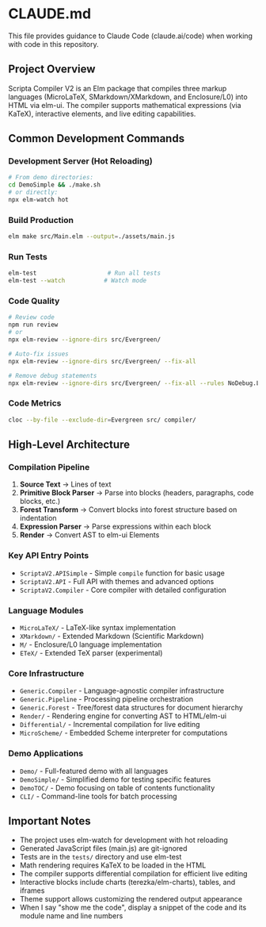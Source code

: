 # CLAUDE.md

This file provides guidance to Claude Code (claude.ai/code) when working with code in this repository.

## Project Overview

Scripta Compiler V2 is an Elm package that compiles three markup languages (MicroLaTeX, SMarkdown/XMarkdown, and Enclosure/L0) into HTML via elm-ui. The compiler supports mathematical expressions (via KaTeX), interactive elements, and live editing capabilities.

## Common Development Commands

### Development Server (Hot Reloading)
```bash
# From demo directories:
cd DemoSimple && ./make.sh
# or directly:
npx elm-watch hot
```

### Build Production
```bash
elm make src/Main.elm --output=./assets/main.js
```

### Run Tests
```bash
elm-test                    # Run all tests
elm-test --watch           # Watch mode
```

### Code Quality
```bash
# Review code
npm run review
# or
npx elm-review --ignore-dirs src/Evergreen/

# Auto-fix issues
npx elm-review --ignore-dirs src/Evergreen/ --fix-all

# Remove debug statements
npx elm-review --ignore-dirs src/Evergreen/ --fix-all --rules NoDebug.Log
```

### Code Metrics
```bash
cloc --by-file --exclude-dir=Evergreen src/ compiler/
```

## High-Level Architecture

### Compilation Pipeline
1. **Source Text** → Lines of text
2. **Primitive Block Parser** → Parse into blocks (headers, paragraphs, code blocks, etc.)
3. **Forest Transform** → Convert blocks into forest structure based on indentation
4. **Expression Parser** → Parse expressions within each block
5. **Render** → Convert AST to elm-ui Elements

### Key API Entry Points
- `ScriptaV2.APISimple` - Simple `compile` function for basic usage
- `ScriptaV2.API` - Full API with themes and advanced options
- `ScriptaV2.Compiler` - Core compiler with detailed configuration

### Language Modules
- `MicroLaTeX/` - LaTeX-like syntax implementation
- `XMarkdown/` - Extended Markdown (Scientific Markdown)
- `M/` - Enclosure/L0 language implementation
- `ETeX/` - Extended TeX parser (experimental)

### Core Infrastructure
- `Generic.Compiler` - Language-agnostic compiler infrastructure
- `Generic.Pipeline` - Processing pipeline orchestration
- `Generic.Forest` - Tree/forest data structures for document hierarchy
- `Render/` - Rendering engine for converting AST to HTML/elm-ui
- `Differential/` - Incremental compilation for live editing
- `MicroScheme/` - Embedded Scheme interpreter for computations

### Demo Applications
- `Demo/` - Full-featured demo with all languages
- `DemoSimple/` - Simplified demo for testing specific features
- `DemoTOC/` - Demo focusing on table of contents functionality
- `CLI/` - Command-line tools for batch processing

## Important Notes

- The project uses elm-watch for development with hot reloading
- Generated JavaScript files (main.js) are git-ignored
- Tests are in the `tests/` directory and use elm-test
- Math rendering requires KaTeX to be loaded in the HTML
- The compiler supports differential compilation for efficient live editing
- Interactive blocks include charts (terezka/elm-charts), tables, and iframes
- Theme support allows customizing the rendered output appearance
- When I say "show me the code", display a snippet of the code and its module name and line numbers